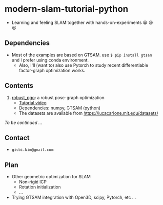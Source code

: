 # modern-slam-tutorial-python
- Learning and feeling SLAM together with hands-on-experiments :grinning: :smiley:	:laughing:

## Dependencies
- Most of the examples are based on GTSAM. use `$ pip install gtsam` and I prefer using conda environment. 
    - Also, I'll (want to) also use Pytorch to study recent differentiable factor-graph optimization works.

## Contents 
1. [robust_pgo](https://github.com/gisbi-kim/modern-slam-tutorial-python/tree/main/robust_pgo): a robust pose-graph optimization 
    - [Tutorial video](https://youtu.be/zOr9HreMthY)
    - Dependencies: numpy, GTSAM (python)
    - The datasets are available from https://lucacarlone.mit.edu/datasets/

*To be continued ...*

## Contact
- `gisbi.kim@gmail.com`

## Plan
- Other geometric optimization for SLAM
    - Non-rigid ICP 
    - Rotation initialization 
    - ...
- Trying GTSAM integration with Open3D, scipy, Pytorch, etc ... 


